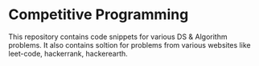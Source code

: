 # Competitive Programming
This repository contains code snippets for various DS & Algorithm problems. It also contains soltion for problems from various websites like leet-code, hackerrank, hackerearth. 
